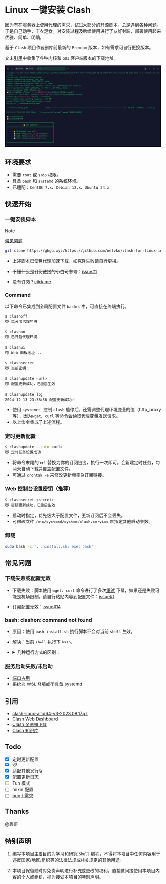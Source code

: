# Linux 一键安装 Clash

因为有在服务器上使用代理的需求，试过大部分的开源脚本，总是遇到各种问题。于是自己动手，丰衣足食。对安装过程及后续使用进行了友好封装，部署使用起来优雅、简单、明确。

基于 `Clash` 项目作者删库前最新的 `Premium` 版本，如有需求可自行更换版本。

文末[引用](#引用)中收集了各种内核和 `GUI` 客户端版本的下载地址。

![preview](resource/preview.png)

## 环境要求

- 需要 `root` 或 `sudo` 权限。
- 具备 `bash` 和 `systemd` 的系统环境。
- 已适配：`CentOS 7.x`、`Debian 12.x`、`Ubuntu 24.x`

## 快速开始

### 一键安装脚本

> [!NOTE]
>
> [常见问题](#常见问题)

```bash
git clone https://ghgo.xyz/https://github.com/nelvko/clash-for-linux-install.git && cd clash-for-linux-install && sudo bash -c '. install.sh; exec bash'
```

- 上述脚本已使用[代理加速下载](https://ghproxy.link/)，如克隆失败请自行更换。

- ~~不懂什么是订阅链接的小白可参考~~：[issue#1](https://github.com/nelvko/clash-for-linux-install/issues/1)

- 没有订阅？[click me](https://次元.net/auth/register?code=oUbI)

### Command

以下命令已集成到全局配置文件 `bashrc` 中，可直接在终端执行。

```bash
$ clashoff
😼 已关闭代理环境

$ clashon
😼 已开启代理环境

$ clashui
😼 Web 面板地址...

$ clashsecret
😼 当前密钥：''

$ clashupdate <url>
😼 配置更新成功，已重启生效

$ clashupdate log
2024-12-13 23:38:56 配置更新成功✅
```

- 使用 `systemctl` 控制 `clash` 启停后，还需调整代理环境变量的值（http_proxy 等），因为`wget`、`curl` 等命令会读取代理变量发送请求。
- 以上命令集成了上述流程。

### 定时更新配置

```bash
$ clashupdate --auto <url>
😼 定时任务设置成功
```

- 将命令末尾的 `url` 替换为你的订阅链接，执行一次即可。会新建定时任务，每两天自动下载并覆盖配置文件。
- 可通过 `crontab -e` 来修改更新频率及订阅链接。

### Web 控制台设置密钥（推荐）

```bash
$ clashsecret <secret>
😼 密钥更新成功，已重启生效
```

- 启动时指定，优先级大于配置文件，更新订阅后不会丢失。
- 可修改文件 `/etc/systemd/system/clash.service` 来指定其他启动参数。

### 卸载

```bash
sudo bash -c '. uninstall.sh; exec bash'
```

## 常见问题

### 下载失败或配置无效

- 下载失败：脚本使用 `wget`、`curl`
  命令进行了多次[重试](https://github.com/nelvko/clash-for-linux-install/blob/035c85ac92166e95b7503b2a678a6b535fbd4449/script/common.sh#L32-L46)
  下载，如果还是失败可能是机场限制，请自行粘贴内容到配置文件：[issue#1](https://github.com/nelvko/clash-for-linux-install/issues/1#issuecomment-2066334716)

- 订阅配置无效：[issue#14](https://github.com/nelvko/clash-for-linux-install/issues/14#issuecomment-2513303276)

### bash: clashon: command not found

- 原因：使用 `bash install.sh` 执行脚本不会对当前 `shell` 生效。

- 解决：当前 `shell` 执行下 `bash`。

- <details>

  <summary>几种运行方式的区别：</summary>

    - `bash` 命令运行：当前 `shell` 开启一个子 `shell` 执行脚本，对环境的修改不会作用到当前 `shell`，因此不具备 `clashon`
      等命令。

      ```bash
      # 需要有可执行权限
      $ ./install.sh
      # 不需要可执行权限，需要读权限
      $ bash ./install.sh
      ```

    - `shell` 内建命令运行：脚本在当前 `shell` 环境中执行，变量和函数的定义对当前 `shell` 有效，`root` 用户推荐这种方式执行脚本。

      ```bash
      # 不需要可执行权限，需要读权限
      $ . install.sh
      $ source uninstall.sh
      ```

  </details>

### 服务启动失败/未启动

- [端口占用](https://github.com/nelvko/clash-for-linux-install/issues/15#issuecomment-2507341281)
- [系统为 WSL 环境或不具备 systemd](https://github.com/nelvko/clash-for-linux-install/issues/11#issuecomment-2469817217)

## 引用

- [clash-linux-amd64-v3-2023.08.17.gz](https://downloads.clash.wiki/ClashPremium/)
- [Clash Web Dashboard](https://github.com/haishanh/yacd/releases/tag/v0.3.8)
- [Clash 全家桶下载](https://www.clash.la/releases/)
- [Clash 知识库](https://clash.wiki/)

## Todo

- [x] 定时更新配置
- [x] 😼
- [x] 适配其他发行版
- [x] 配置更新日志
- [ ] Tun 模式
- [ ] mixin 配置
- [ ] [bug / 需求](https://github.com/nelvko/clash-for-linux-install/issues)

## Thanks

[@鑫哥](https://github.com/TrackRay)

## 特别声明

1. 编写本项目主要目的为学习和研究 `Shell` 编程，不得将本项目中任何内容用于违反国家/地区/组织等的法律法规或相关规定的其他用途。

2. 本项目保留随时对免责声明进行补充或更改的权利，直接或间接使用本项目内容的个人或组织，视为接受本项目的特别声明。

